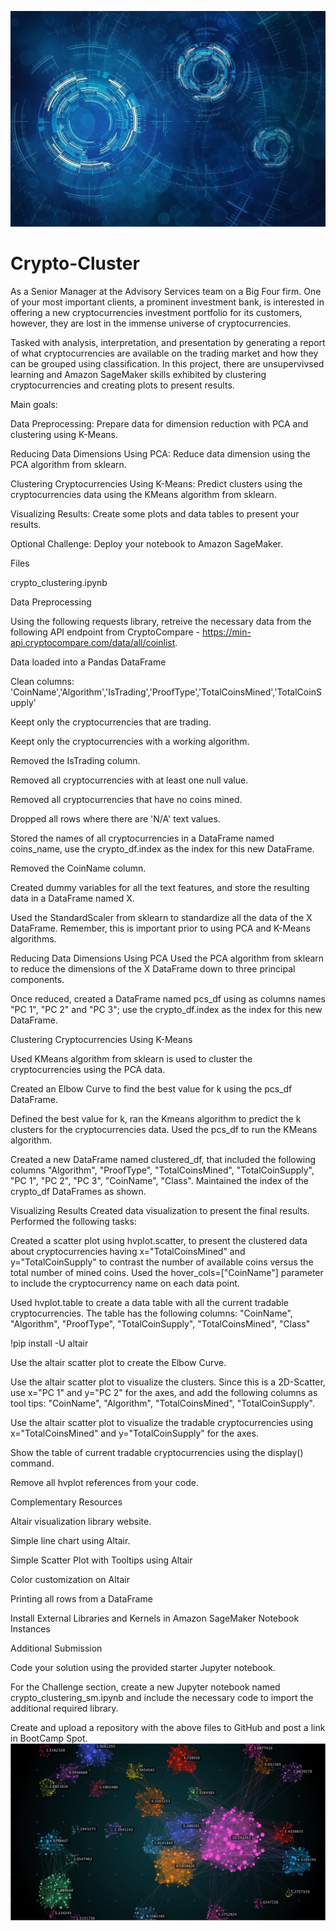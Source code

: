 ![](coolclusters.jpg)

# Crypto-Cluster
As a Senior Manager at the Advisory Services team on a Big Four firm. One of your most important clients, a prominent investment bank, is interested in offering a new cryptocurrencies investment portfolio for its customers, however, they are lost in the immense universe of cryptocurrencies. 

Tasked with analysis, interpretation, and presentation by generating a report of what cryptocurrencies are available on the trading market and how they can be grouped using classification.
In this project, there are unsupervivsed learning and Amazon SageMaker skills exhibited by clustering cryptocurrencies and creating plots to present results.

Main goals:

Data Preprocessing: Prepare data for dimension reduction with PCA and clustering using K-Means.


Reducing Data Dimensions Using PCA: Reduce data dimension using the PCA algorithm from sklearn.


Clustering Cryptocurrencies Using K-Means: Predict clusters using the cryptocurrencies data using the KMeans algorithm from sklearn.


Visualizing Results: Create some plots and data tables to present your results.


Optional Challenge: Deploy your notebook to Amazon SageMaker.




Files

crypto_clustering.ipynb

Data Preprocessing

Using the following requests library, retreive the necessary data from the following API endpoint from CryptoCompare - https://min-api.cryptocompare.com/data/all/coinlist.

Data loaded into a Pandas DataFrame


Clean columns: 'CoinName','Algorithm','IsTrading','ProofType','TotalCoinsMined','TotalCoinSupply'


Keept only the cryptocurrencies that are trading.


Keept only the cryptocurrencies with a working algorithm.


Removed the IsTrading column.


Removed all cryptocurrencies with at least one null value.


Removed all cryptocurrencies that have no coins mined.


Dropped all rows where there are 'N/A' text values.


Stored the names of all cryptocurrencies in a DataFrame named coins_name, use the crypto_df.index as the index for this new DataFrame.


Removed the CoinName column.


Created dummy variables for all the text features, and store the resulting data in a DataFrame named X.


Used the StandardScaler from sklearn to standardize all the data of the X DataFrame. Remember, this is important prior to using PCA and K-Means algorithms.



Reducing Data Dimensions Using PCA
Used the PCA algorithm from sklearn to reduce the dimensions of the X DataFrame down to three principal components.

Once reduced, created a DataFrame named pcs_df using as columns names "PC 1", "PC 2" and "PC 3"; use the crypto_df.index as the index for this new DataFrame.

Clustering Cryptocurrencies Using K-Means

Used KMeans algorithm from sklearn is used to cluster the cryptocurrencies using the PCA data.

Created an Elbow Curve to find the best value for k using the pcs_df DataFrame.

Defined the best value for k, ran the Kmeans algorithm to predict the k clusters for the cryptocurrencies data. Used the pcs_df to run the KMeans algorithm.


Created a new DataFrame named clustered_df, that included the following columns "Algorithm", "ProofType", "TotalCoinsMined", "TotalCoinSupply", "PC 1", "PC 2", "PC 3", "CoinName", "Class". Maintained the index of the crypto_df DataFrames as shown.




Visualizing Results
Created data visualization to present the final results. Performed the following tasks:


Created a scatter plot using hvplot.scatter, to present the clustered data about cryptocurrencies having x="TotalCoinsMined" and y="TotalCoinSupply" to contrast the number of available coins versus the total number of mined coins. Used the hover_cols=["CoinName"] parameter to include the cryptocurrency name on each data point.


Used hvplot.table to create a data table with all the current tradable cryptocurrencies. The table has the following columns: "CoinName", "Algorithm", "ProofType", "TotalCoinSupply", "TotalCoinsMined", "Class"




!pip install -U altair




Use the altair scatter plot to create the Elbow Curve.


Use the altair scatter plot to visualize the clusters. Since this is a 2D-Scatter, use x="PC 1" and y="PC 2" for the axes, and add the following columns as tool tips: "CoinName", "Algorithm", "TotalCoinsMined", "TotalCoinSupply".


Use the altair scatter plot to visualize the tradable cryptocurrencies using x="TotalCoinsMined" and y="TotalCoinSupply" for the axes.


Show the table of current tradable cryptocurrencies using the display() command.


Remove all hvplot references from your code.



Complementary Resources


Altair visualization library website.


Simple line chart using Altair.


Simple Scatter Plot with Tooltips using Altair


Color customization on Altair


Printing all rows from a DataFrame


Install External Libraries and Kernels in Amazon SageMaker Notebook Instances



Additional Submission


Code your solution using the provided starter Jupyter notebook.


For the Challenge section, create a new Jupyter notebook named crypto_clustering_sm.ipynb and include the necessary code to import the additional required library.


Create and upload a repository with the above files to GitHub and post a link in BootCamp Spot.
![](Kmeancolorclusters.jpg)

